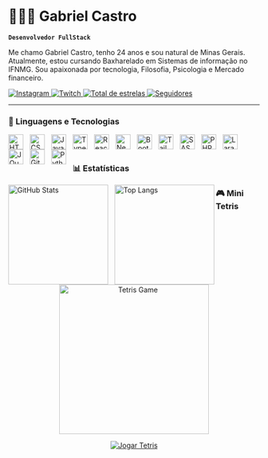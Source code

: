 # 👩🏻‍💻 Gabriel Castro

**`Desenvolvedor FullStack`**

Me chamo Gabriel Castro, tenho 24 anos e sou natural de Minas Gerais. Atualmente, estou cursando Baxharelado em Sistemas de informação no IFNMG. Sou apaixonada por tecnologia, Filosofia, Psicologia e Mercado financeiro.

<p align="left">
    <a href="https://www.instagram.com/oogabrielcastro/" target="_blank">
        <img 
            alt="Instagram" 
            title="Siga no Instagram" 
            src="https://img.shields.io/badge/Instagram-%40oogabrielcastro-E1306C?style=for-the-badge&logo=instagram&logoColor=white" 
        />
    </a>
    <a href="https://www.twitch.tv/yukirp267" target="_blank">
        <img 
            alt="Twitch" 
            title="Siga na Twitch" 
            src="https://img.shields.io/badge/Twitch-yukirp267-9146FF?style=for-the-badge&logo=twitch&logoColor=white" 
        />
    </a>
    <a href="https://github.com/Yukirp?tab=repositories">
        <img 
            alt="Total de estrelas" 
            title="Total de estrelas GitHub" 
            src="https://custom-icon-badges.demolab.com/github/stars/Yukirp?color=55960c&style=for-the-badge&labelColor=488207&logo=star&label=estrelas"
        />
    </a>
    <a href="https://github.com/Yukirp?tab=followers">
        <img 
            alt="Seguidores" 
            title="Me siga no GitHub" 
            src="https://custom-icon-badges.demolab.com/github/followers/Yukirp?color=236ad3&labelColor=1155ba&style=for-the-badge&logo=github&label=Seguidores&logoColor=white"
        />
    </a>
</p>

---

### 🤖 Linguagens e Tecnologias

<img align="left" alt="HTML" title="HTML" width="30px" style="padding-right: 10px;" src="https://cdn.jsdelivr.net/gh/devicons/devicon@latest/icons/html5/html5-original.svg" />
<img align="left" alt="CSS" title="CSS" width="30px" style="padding-right: 10px;" src="https://cdn.jsdelivr.net/gh/devicons/devicon@latest/icons/css3/css3-original.svg" />
<img align="left" alt="JavaScript" title="JavaScript" width="30px" style="padding-right: 10px;" src="https://cdn.jsdelivr.net/gh/devicons/devicon@latest/icons/javascript/javascript-original.svg" />
<img align="left" alt="TypeScript" title="TypeScript" width="30px" style="padding-right: 10px;" src="https://cdn.jsdelivr.net/gh/devicons/devicon@latest/icons/typescript/typescript-original.svg" />
<img align="left" alt="React" title="React" width="30px" style="padding-right: 10px;" src="https://cdn.jsdelivr.net/gh/devicons/devicon@latest/icons/react/react-original.svg" />
<img align="left" alt="Next.js" title="Next.js" width="30px" style="padding-right: 10px;" src="https://cdn.jsdelivr.net/gh/devicons/devicon@latest/icons/nextjs/nextjs-original.svg" />
<img align="left" alt="Bootstrap" title="Bootstrap" width="30px" style="padding-right: 10px;" src="https://cdn.jsdelivr.net/gh/devicons/devicon@latest/icons/bootstrap/bootstrap-original.svg" />
<img align="left" alt="Tailwind" title="Tailwind" width="30px" style="padding-right: 10px;" src="https://cdn.jsdelivr.net/gh/devicons/devicon@latest/icons/tailwindcss/tailwindcss-original.svg" />
<img align="left" alt="SASS" title="SASS" width="30px" style="padding-right: 10px;" src="https://cdn.jsdelivr.net/gh/devicons/devicon@latest/icons/sass/sass-original.svg" />
<img align="left" alt="PHP" title="PHP" width="30px" style="padding-right: 10px;" src="https://cdn.jsdelivr.net/gh/devicons/devicon@latest/icons/php/php-original.svg" />
<img align="left" alt="Laravel" title="Laravel" width="30px" style="padding-right: 10px;" src="https://cdn.jsdelivr.net/gh/devicons/devicon@latest/icons/laravel/laravel-original.svg" />
<img align="left" alt="JQuery" title="JQuery" width="30px" style="padding-right: 10px;" src="https://cdn.jsdelivr.net/gh/devicons/devicon@latest/icons/jquery/jquery-original.svg" />
<img align="left" alt="Git" title="Git" width="30px" style="padding-right: 10px;" src="https://cdn.jsdelivr.net/gh/devicons/devicon@latest/icons/git/git-original.svg" />
<img align="left" alt="Python" title="Python" width="30px" style="padding-right: 10px;" src="https://cdn.jsdelivr.net/gh/devicons/devicon@latest/icons/python/python-original.svg" />

<br/>
<br/>

### 📊 Estatísticas

<p>
  <img 
    align="left" 
    alt="GitHub Stats" 
    height="200" 
    style="padding-right: 10px;" 
    src="https://github-readme-stats.vercel.app/api?username=Yukirp&show_icons=true&theme=gruvbox&include_all_commits=true&locale=pt-br" 
  />

  <img 
    align="left" 
    alt="Top Langs" 
    height="200" 
    src="https://github-readme-stats.vercel.app/api/top-langs/?username=Yukirp&theme=gruvbox&layout=compact&custom_title=Tecnologias&langs_count=9" 
  />
</p>

### 🎮 Mini Tetris

<p align="center">
<img 
  src="https://media.tenor.com/qCBnvxdU6LIAAAAC/tetris-game.gif" 
  alt="Tetris Game" 
  width="300"
/>
</p>

<p align="center">
  <a href="https://tetris.com/play-tetris" target="_blank">
    <img 
      alt="Jogar Tetris" 
      src="https://img.shields.io/badge/Jogar%20Tetris-🕹️-purple?style=for-the-badge"
    />
  </a>
</p>
